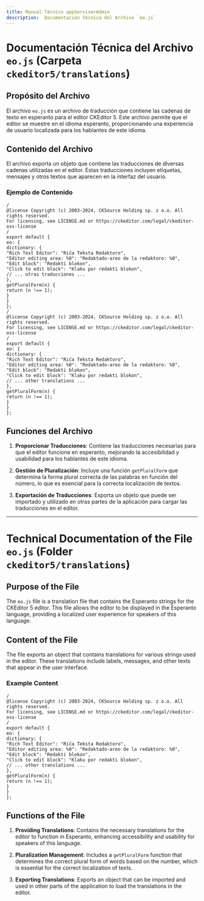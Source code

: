 ```yaml
---
title: Manual Técnico appServiserAdmin
description:  Documentación Técnica del Archivo `eo.js`
---
```


# Documentación Técnica del Archivo `eo.js` (Carpeta `ckeditor5/translations`)

## Propósito del Archivo
El archivo `eo.js` es un archivo de traducción que contiene las cadenas de texto en esperanto para el editor CKEditor 5. Este archivo permite que el editor se muestre en el idioma esperanto, proporcionando una experiencia de usuario localizada para los hablantes de este idioma.

## Contenido del Archivo
El archivo exporta un objeto que contiene las traducciones de diversas cadenas utilizadas en el editor. Estas traducciones incluyen etiquetas, mensajes y otros textos que aparecen en la interfaz del usuario.

### Ejemplo de Contenido
```
/
@license Copyright (c) 2003-2024, CKSource Holding sp. z o.o. All rights reserved.
For licensing, see LICENSE.md or https://ckeditor.com/legal/ckeditor-oss-license
/
export default {
eo: {
dictionary: {
"Rich Text Editor": "Riĉa Teksta Redaktoro",
"Editor editing area: %0": "Redaktado-areo de la redaktoro: %0",
"Edit block": "Redakti blokon",
"Click to edit block": "Klaku por redakti blokon",
// ... otras traducciones ...
},
getPluralForm(n) {
return (n !== 1);
}
}
};
/
@license Copyright (c) 2003-2024, CKSource Holding sp. z o.o. All rights reserved.
For licensing, see LICENSE.md or https://ckeditor.com/legal/ckeditor-oss-license
/
export default {
eo: {
dictionary: {
"Rich Text Editor": "Riĉa Teksta Redaktoro",
"Editor editing area: %0": "Redaktado-areo de la redaktoro: %0",
"Edit block": "Redakti blokon",
"Click to edit block": "Klaku por redakti blokon",
// ... other translations ...
},
getPluralForm(n) {
return (n !== 1);
}
}
};
```

## Funciones del Archivo
1. **Proporcionar Traducciones**: Contiene las traducciones necesarias para que el editor funcione en esperanto, mejorando la accesibilidad y usabilidad para los hablantes de este idioma.

2. **Gestión de Pluralización**: Incluye una función `getPluralForm` que determina la forma plural correcta de las palabras en función del número, lo que es esencial para la correcta localización de textos.

3. **Exportación de Traducciones**: Exporta un objeto que puede ser importado y utilizado en otras partes de la aplicación para cargar las traducciones en el editor.

---

# Technical Documentation of the File `eo.js` (Folder `ckeditor5/translations`)

## Purpose of the File
The `eo.js` file is a translation file that contains the Esperanto strings for the CKEditor 5 editor. This file allows the editor to be displayed in the Esperanto language, providing a localized user experience for speakers of this language.

## Content of the File
The file exports an object that contains translations for various strings used in the editor. These translations include labels, messages, and other texts that appear in the user interface.

### Example Content
```
/
@license Copyright (c) 2003-2024, CKSource Holding sp. z o.o. All rights reserved.
For licensing, see LICENSE.md or https://ckeditor.com/legal/ckeditor-oss-license
/
export default {
eo: {
dictionary: {
"Rich Text Editor": "Riĉa Teksta Redaktoro",
"Editor editing area: %0": "Redaktado-areo de la redaktoro: %0",
"Edit block": "Redakti blokon",
"Click to edit block": "Klaku por redakti blokon",
// ... other translations ...
},
getPluralForm(n) {
return (n !== 1);
}
}
};
```

## Functions of the File
1. **Providing Translations**: Contains the necessary translations for the editor to function in Esperanto, enhancing accessibility and usability for speakers of this language.

2. **Pluralization Management**: Includes a `getPluralForm` function that determines the correct plural form of words based on the number, which is essential for the correct localization of texts.

3. **Exporting Translations**: Exports an object that can be imported and used in other parts of the application to load the translations in the editor.